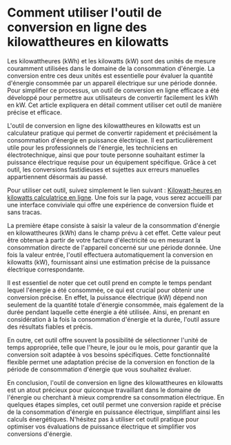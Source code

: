 Comment utiliser l'outil de conversion en ligne des kilowattheures en kilowatts
===============================================================================

Les kilowattheures (kWh) et les kilowatts (kW) sont des unités de mesure couramment utilisées dans le domaine de la consommation d'énergie. La conversion entre ces deux unités est essentielle pour évaluer la quantité d'énergie consommée par un appareil électrique sur une période donnée. Pour simplifier ce processus, un outil de conversion en ligne efficace a été développé pour permettre aux utilisateurs de convertir facilement les kWh en kW. Cet article expliquera en détail comment utiliser cet outil de manière précise et efficace.

L'outil de conversion en ligne des kilowattheures en kilowatts est un calculateur pratique qui permet de convertir rapidement et précisément la consommation d'énergie en puissance électrique. Il est particulièrement utile pour les professionnels de l'énergie, les techniciens en électrotechnique, ainsi que pour toute personne souhaitant estimer la puissance électrique requise pour un équipement spécifique. Grâce à cet outil, les conversions fastidieuses et sujettes aux erreurs manuelles appartiennent désormais au passé.

Pour utiliser cet outil, suivez simplement le lien suivant : [Kilowatt-heures en kilowatts calculatrice en ligne](https://www.onlinecalculatorsfree.com/fr/tools/kilowattheures-to-kilowatts-calculator.html). Une fois sur la page, vous serez accueilli par une interface conviviale qui offre une expérience de conversion fluide et sans tracas.

La première étape consiste à saisir la valeur de la consommation d'énergie en kilowattheures (kWh) dans le champ prévu à cet effet. Cette valeur peut être obtenue à partir de votre facture d'électricité ou en mesurant la consommation directe de l'appareil concerné sur une période donnée. Une fois la valeur entrée, l'outil effectuera automatiquement la conversion en kilowatts (kW), fournissant ainsi une estimation précise de la puissance électrique correspondante.

Il est essentiel de noter que cet outil prend en compte le temps pendant lequel l'énergie a été consommée, ce qui est crucial pour obtenir une conversion précise. En effet, la puissance électrique (kW) dépend non seulement de la quantité totale d'énergie consommée, mais également de la durée pendant laquelle cette énergie a été utilisée. Ainsi, en prenant en considération à la fois la consommation d'énergie et la durée, l'outil assure des résultats fiables et précis.

En outre, cet outil offre souvent la possibilité de sélectionner l'unité de temps appropriée, telle que l'heure, le jour ou le mois, pour garantir que la conversion soit adaptée à vos besoins spécifiques. Cette fonctionnalité flexible permet une adaptation précise de la conversion en fonction de la période de consommation d'énergie que vous souhaitez évaluer.

En conclusion, l'outil de conversion en ligne des kilowattheures en kilowatts est un atout précieux pour quiconque travaillant dans le domaine de l'énergie ou cherchant à mieux comprendre sa consommation électrique. En quelques étapes simples, cet outil permet une conversion rapide et précise de la consommation d'énergie en puissance électrique, simplifiant ainsi les calculs énergétiques. N'hésitez pas à utiliser cet outil pratique pour optimiser vos évaluations de puissance électrique et simplifier vos conversions d'énergie.
